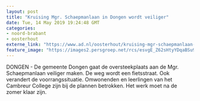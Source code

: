 ```yaml
---
layout: post
title: "Kruising Mgr. Schaepmanlaan in Dongen wordt veiliger"
date: Tue, 14 May 2019 19:24:48 GMT
categories: 
- noord-brabant 
- oosterhout 
externe_link: "https://www.ad.nl/oosterhout/kruising-mgr-schaepmanlaan-in-dongen-wordt-veiliger~ac463d17/"
feature_image: "https://images2.persgroep.net/rcs/esvgE_Z62sHtyYDqaBSu9xKeBis/diocontent/148378435/_fitwidth/400/?appId=21791a8992982cd8da851550a453bd7f&quality=0.7"
---
```


DONGEN - De gemeente Dongen gaat de oversteekplaats aan de Mgr. Schaepmanlaan veiliger maken. De weg wordt een fietsstraat. Ook verandert de voorrangssituatie. Omwonenden en leerlingen van het Cambreur College zijn bij de plannen betrokken. Het werk moet na de zomer klaar zijn.
